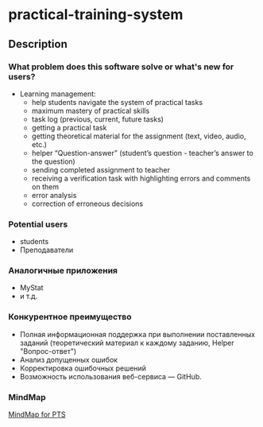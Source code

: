 # practical-training-system

## Description

### What problem does this software solve or what's new for users?

- Learning management:
  - help students navigate the system of practical tasks
  - maximum mastery of practical skills
  - task log (previous, current, future tasks)
  - getting a practical task
  - getting theoretical material for the assignment (text, video, audio, etc.)
  - helper “Question-answer” (student’s question - teacher’s answer to the question)  
  - sending completed assignment to teacher
  - receiving a verification task with highlighting errors and comments on them
  - error analysis
  - correction of erroneous decisions

### Potential users

- students
- Преподаватели

### Аналогичные приложения

- MyStat
- и т.д.

### Конкурентное преимущество

- Полная информационная поддержка при выполнении поставленных заданий (теоретический материал к каждому заданию, Helper "Вопрос-ответ")
- Анализ допущенных ошибок
- Корректировка ошибочных решений
- Возможность использования веб-сервиса — GitHub.

### MindMap

[MindMap for PTS](https://coggle.it/diagram/XqCltepGhyCprbxn/t/-/d47a5a0214912c1fcedf353f8be69dd3352d8cc59f3254496e24811ff1e272f1)
